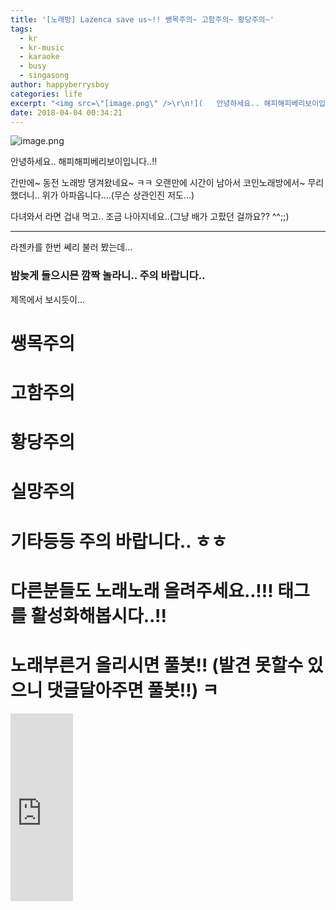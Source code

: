```yaml
---
title: '[노래방] Lazenca save us~!! 쌩목주의~ 고함주의~ 황당주의~'
tags:
  - kr
  - kr-music
  - karaoke
  - busy
  - singasong
author: happyberrysboy
categories: life
excerpt: "<img src=\"[image.png\" />\r\n!](   안녕하세요.. 해피해피베리보이입니다..!!  간만에~ 동전 노래방 댕겨왔네요~ ㅋㅋ 오랜만에 시간이 남아서 코인노래방에서~ 무리 했더니.. 위가 아파옵니다....(무슨 상관인진 저도...)  다녀와서 라면 겁내 먹고.. 조금 나아지네요..(그냥 배가 고팠던 걸까요?? ^^;;)  ___  라젠카를 한번 쎄리 불러 봤는데...  ### 밤늦게 들으....."
date: 2018-04-04 00:34:21
---
```


![image.png](https://gateway.ipfs.io/ipfs/QmSQ7sPUnSwrDxjRvJ7RKjkr264KLR8B7gazLbCF7EVUkk)


안녕하세요.. 해피해피베리보이입니다..!!

간만에~ 동전 노래방 댕겨왔네요~ ㅋㅋ
오랜만에 시간이 남아서 코인노래방에서~ 무리 했더니.. 위가 아파옵니다....(무슨 상관인진 저도...)

다녀와서 라면 겁내 먹고.. 조금 나아지네요..(그냥 배가 고팠던 걸까요?? ^^;;)

___

라젠카를 한번 쎄리 불러 봤는데... 
### 밤늦게 들으시믄 깜짝 놀라니.. 주의 바랍니다..

제목에서 보시듯이...
# 쌩목주의
# 고함주의
# 황당주의
# 실망주의
# 기타등등 주의 바랍니다.. ㅎㅎ

# 다른분들도 노래노래 올려주세요..!!!  태그를 활성화해봅시다..!! 
# 노래부른거 올리시면 풀봇!! (발견 못할수 있으니 댓글달아주면 풀봇!!) ㅋ

<iframe width="100％" height="300" scrolling="no" frameborder="no" allow="autoplay" src="https://w.soundcloud.com/player/?url=https％3A//api.soundcloud.com/tracks/424190139&color=％23ff5500&auto_play=false&hide_related=false&show_comments=true&show_user=true&show_reposts=false&show_teaser=true&visual=true"></iframe>